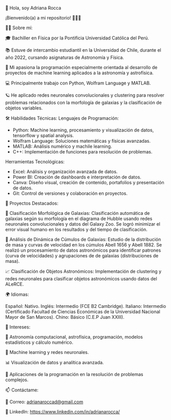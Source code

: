 💫 Hola, soy Adriana Rocca

¡Bienvenido(a) a mi repositorio! 👩‍💻✨

🧑‍🚀 Sobre mí:

🎓 Bachiller en Física por la Pontificia Universidad Católica del Perú.

📚 Estuve de intercambio estudiantil en la Universidad de Chile, durante el año 2022, cursando asignaturas de Astronomía y Física.

🌌 Mi apasiona la programación especialmente orientada al desarrollo de proyectos de machine learning aplicados a la astronomía y astrofísica.

💻 Principalmente trabajo con Python, Wolfram Language y MATLAB.

🪐 He aplicado redes neuronales convolucionales y clustering para resolver problemas relacionados con la morfología de galaxias y la clasificación de objetos variables.

🛠 Habilidades Técnicas:
Lenguajes de Programación:
* Python: Machine learning, procesamiento y visualización de datos, tensorflow y spatial analysis.
* Wolfram Language: Soluciones matemáticas y físicas avanzadas.
* MATLAB: Análisis numérico y machile learning.
* C++: Implementación de funciones para resolución de problemas.

Herramientas Tecnológicas:
* Excel: Análisis y organización avanzada de datos.
* Power BI: Creación de dashboards e interpretación de datos.
* Canva: Diseño visual, creación de contenido, portafolios y presentación de datos.
* Git: Control de versiones y colaboración en proyectos.

🚀 Proyectos Destacados:

🌌 Clasificación Morfológica de Galaxias: Clasificación automática de galaxias según su morfología en el diagrama de Hubble usando redes neuronales convolucionales y datos del Galaxy Zoo. Se logró minimizar el error visual humano en los resultados y del tiempo de clasificación.

🔭 Análisis de Dinámica de Cúmulos de Galaxias: Estudio de la distribución de masa y curvas de velocidad en los cúmulos Abell 1656 y Abell 1882. Se realizó un procesamiento de datos astronómicos para identificar patrones (curva de velocidades) y agrupaciones de de galaxias (distribuciones de masa).

📈 Clasificación de Objetos Astronómicos: Implementación de clustering y redes neuronales para clasificar objetos astronómicos usando datos del ALeRCE.

🌍 Idiomas:

Español: Nativo.
Inglés: Intermedio (FCE B2 Cambridge).
Italiano: Intermedio (Certificado Facultad de Ciencias Económicas de la Universidad Nacional Mayor de San Marcos).
Chino: Básico (C.E.P Juan XXIII).

🌟 Intereses:

🚀 Astronomía computacional, astrofísica, programación, modelos estadísticos y cálculo numérico.

🤖 Machine learning y redes neuronales.

📊 Visualización de datos y analítica avanzada.

💼 Aplicaciones de la programación en la resolución de problemas complejos.

📫 Contáctame: 

💌 Correo: adrianaroccad@gmail.com

🔗 LinkedIn: https://www.linkedin.com/in/adrianarocca/


